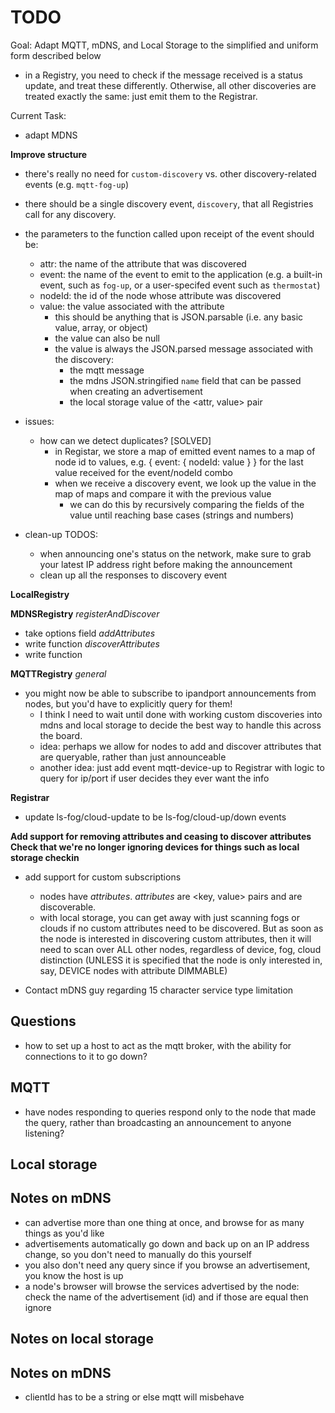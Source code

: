 # TODO

Goal: Adapt MQTT, mDNS, and Local Storage to the simplified and uniform form described below
- in a Registry, you need to check if the message received is a status update, and treat these differently. Otherwise, all other discoveries are treated exactly the same: just emit them to the Registrar.

Current Task:
- adapt MDNS

**Improve structure**
- there's really no need for `custom-discovery` vs. other discovery-related events (e.g. `mqtt-fog-up`)
- there should be a single discovery event, `discovery`, that all Registries call for any discovery.
- the parameters to the function called upon receipt of the event should be:
    - attr: the name of the attribute that was discovered
    - event: the name of the event to emit to the application (e.g. a built-in event, such as `fog-up`, or a user-specifed event such as `thermostat`)
    - nodeId: the id of the node whose attribute was discovered
    - value: the value associated with the attribute
        - this should be anything that is JSON.parsable (i.e. any basic value, array, or object)
        - the value can also be null
        - the value is always the JSON.parsed message associated with the discovery:
            - the mqtt message
            - the mdns JSON.stringified `name` field that can be passed when creating an advertisement
            - the local storage value of the <attr, value> pair

- issues:
    - how can we detect duplicates? [SOLVED]
        - in Registar, we store a map of emitted event names to a map of node id to values, e.g.
            {
                event: {
                    nodeId: value
                }
            }
          for the last value received for the event/nodeId combo
        - when we receive a discovery event, we look up the value in the map of maps and compare it with the previous value
            - we can do this by recursively comparing the fields of the value until reaching base cases (strings and numbers)

- clean-up TODOS:
    - when announcing one's status on the network, make sure to grab your latest IP address right before making the announcement
    - clean up all the responses to discovery event

**LocalRegistry**

**MDNSRegistry**
*registerAndDiscover*
- take options field
*addAttributes*
- write function
*discoverAttributes*
- write function

**MQTTRegistry**
*general*
- you might now be able to subscribe to ipandport announcements from nodes, but you'd have to explicitly query for them!
    - I think I need to wait until done with working custom discoveries into mdns and local storage to decide the best way to handle this across the board.
    - idea: perhaps we allow for nodes to add and discover attributes that are queryable, rather than just announceable
    - another idea: just add event mqtt-device-up to Registrar with logic to query for ip/port if user decides they ever want the info

**Registrar**
- update ls-fog/cloud-update to be ls-fog/cloud-up/down events

**Add support for removing attributes and ceasing to discover attributes**
**Check that we're no longer ignoring devices for things such as local storage checkin**

- add support for custom subscriptions
    - nodes have _attributes_. _attributes_ are <key, value> pairs and are discoverable.
    - with local storage, you can get away with just scanning fogs or clouds if no custom attributes need to be discovered. But as soon as the node is interested in discovering custom attributes, then it will need to scan over ALL other nodes, regardless of device, fog, cloud distinction (UNLESS it is specified that the node is only interested in, say, DEVICE nodes with attribute DIMMABLE)

- Contact mDNS guy regarding 15 character service type limitation

## Questions
- how to set up a host to act as the mqtt broker, with the ability for connections to it to go down?

## MQTT
- have nodes responding to queries respond only to the node that made the query, rather than broadcasting an announcement to anyone listening?

## Local storage

## Notes on mDNS
- can advertise more than one thing at once, and browse for as many things as you'd like
- advertisements automatically go down and back up on an IP address change, so you don't need to manually do this yourself
- you also don't need any query since if you browse an advertisement, you know the host is up
- a node's browser will browse the services advertised by the node: check the name of the advertisement (id) and if those are equal then ignore

## Notes on local storage

## Notes on mDNS
- clientId has to be a string or else mqtt will misbehave
